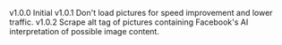 v1.0.0 Initial
v1.0.1 Don't load pictures for speed improvement and lower traffic.
v1.0.2 Scrape alt tag of pictures containing Facebook's AI interpretation of possible image content.
